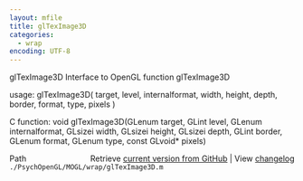 ```yaml
---
layout: mfile
title: glTexImage3D
categories:
  - wrap
encoding: UTF-8
---
```


glTexImage3D  Interface to OpenGL function glTexImage3D

usage:  glTexImage3D\( target, level, internalformat, width, height, depth, border, format, type, pixels \)

C function:  void glTexImage3D\(GLenum target, GLint level, GLenum internalformat, GLsizei width, GLsizei height, GLsizei depth, GLint border, GLenum format, GLenum type, const GLvoid\* pixels\)


<div class="code_header" style="text-align:right;">
  <span style="float:left;">Path&nbsp;&nbsp;</span> <span class="counter">Retrieve <a href=
  "https://raw.github.com/Psychtoolbox-3/Psychtoolbox-3/beta/./PsychOpenGL/MOGL/wrap/glTexImage3D.m">current version from GitHub</a> | View <a href=
  "https://github.com/Psychtoolbox-3/Psychtoolbox-3/commits/beta/./PsychOpenGL/MOGL/wrap/glTexImage3D.m">changelog</a></span>
</div>
<div class="code">
  <code>./PsychOpenGL/MOGL/wrap/glTexImage3D.m</code>
</div>
